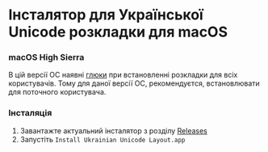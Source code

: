 # Інсталятор для Української Unicode розкладки для macOS

### macOS High Sierra

В цій версії ОС наявні [глюки](https://apple.stackexchange.com/questions/300606/keyboard-layout-keeps-reverting-since-upgrade-to-high-sierra) при встановленні розкладки для всіх користувачів. Тому для даної версії ОС, рекомендуєтся, встановлювати для поточного користувача.

### Інсталяція

1. Завантажте актуальний інсталятор з розділу [Releases](releases/)
2. Запустіть `Install Ukrainian Unicode Layout.app`
